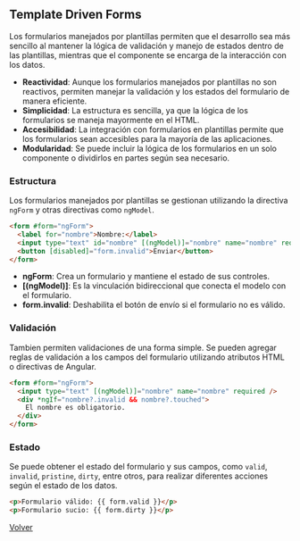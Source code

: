 ## Template Driven Forms

Los formularios manejados por plantillas permiten que el desarrollo sea más sencillo al mantener la lógica de validación y manejo de estados dentro de las plantillas, mientras que el componente se encarga de la interacción con los datos.

* __Reactividad__: Aunque los formularios manejados por plantillas no son reactivos, permiten manejar la validación y los estados del formulario de manera eficiente.
* __Simplicidad__: La estructura es sencilla, ya que la lógica de los formularios se maneja mayormente en el HTML.
* __Accesibilidad__: La integración con formularios en plantillas permite que los formularios sean accesibles para la mayoría de las aplicaciones.
* __Modularidad__: Se puede incluir la lógica de los formularios en un solo componente o dividirlos en partes según sea necesario.

### Estructura

Los formularios manejados por plantillas se gestionan utilizando la directiva `ngForm` y otras directivas como `ngModel`.

```html
<form #form="ngForm">
  <label for="nombre">Nombre:</label>
  <input type="text" id="nombre" [(ngModel)]="nombre" name="nombre" required />
  <button [disabled]="form.invalid">Enviar</button>
</form>
```

* __ngForm__: Crea un formulario y mantiene el estado de sus controles.
* __[(ngModel)]__: Es la vinculación bidireccional que conecta el modelo con el formulario.
* __form.invalid__: Deshabilita el botón de envío si el formulario no es válido.

### Validación

Tambien permiten validaciones de una forma simple. Se pueden agregar reglas de validación a los campos del formulario utilizando atributos HTML o directivas de Angular.

```html
<form #form="ngForm">
  <input type="text" [(ngModel)]="nombre" name="nombre" required />
  <div *ngIf="nombre?.invalid && nombre?.touched">
    El nombre es obligatorio.
  </div>
</form>
```

### Estado

Se puede obtener el estado del formulario y sus campos, como `valid`, `invalid`, `pristine`, `dirty`, entre otros, para realizar diferentes acciones según el estado de los datos.

```html
<p>Formulario válido: {{ form.valid }}</p>
<p>Formulario sucio: {{ form.dirty }}</p>
```

[Volver](../readme.md)